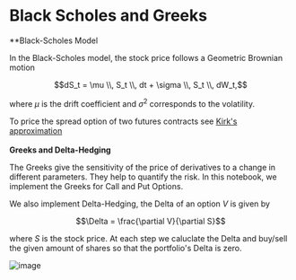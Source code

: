 # Black Scholes and Greeks

**Black-Scholes Model

In the Black-Scholes model, the stock price follows a Geometric Brownian motion

$$dS_t = \mu \\, S_t \\, dt + \sigma \\, S_t \\, dW_t,$$

where $\mu$ is the drift coefficient and $\sigma^2$ corresponds to the volatility.

To price the spread option of two futures contracts see [Kirk's approximation](https://github.com/alexisdpc/Black-Scholes-and-Greeks/blob/main/Kirks-approximation/kirks-approx.md)
\
\
**Greeks and Delta-Hedging**

The Greeks give the sensitivity of the price of derivatives to a change in different parameters. They help to quantify the risk. In this notebook, we implement the Greeks for Call and Put Options.

We also implement Delta-Hedging, the Delta of an option $V$ is given by

$$\Delta = \frac{\partial V}{\partial S}$$

where $S$ is the stock price. At each step we caluclate the Delta and buy/sell the given amount of shares so that the portfolio's Delta is zero.

![image](https://github.com/alexisdpc/Black-Scholes-and-Greeks/assets/124795834/13b9e5cb-d120-4294-8a57-63a870ce44a7)


